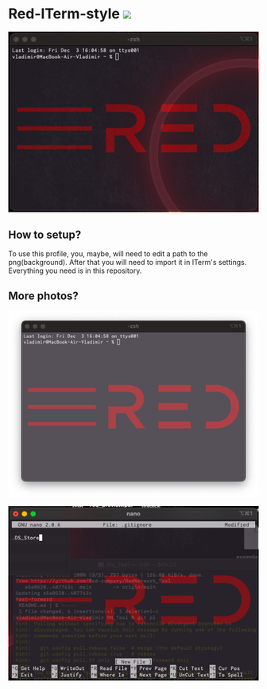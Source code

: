 # Red-ITerm-style ![](https://img.shields.io/apm/l/vim-mode)

![plot](./Screenshots/1.png)

## How to setup?

To use this profile, you, maybe, will need to edit a path to the png(background). After that you will need to import it in ITerm's settings. Everything you need is in this repository.

## More photos?

![plot](./Screenshots/2.png)

![plot](./Screenshots/3.png)
